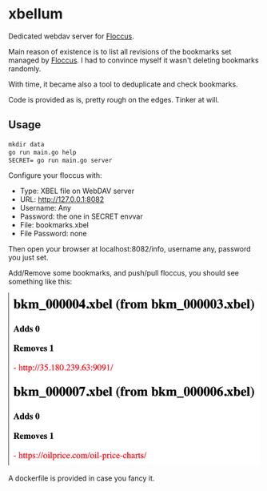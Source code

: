 # xbellum
Dedicated webdav server for [Floccus](https://floccus.org).

Main reason of existence is to list all revisions of the bookmarks set managed by
[Floccus](https://floccus.org). I had to convince myself it wasn't deleting bookmarks randomly.

With time, it became also a tool to deduplicate and check bookmarks.

Code is provided as is, pretty rough on the edges. Tinker at will.

## Usage

    mkdir data
    go run main.go help
    SECRET= go run main.go server

Configure your floccus with:
- Type: XBEL file on WebDAV server
- URL: http://127.0.0.1:8082
- Username: Any
- Password: the one in SECRET envvar
- File: bookmarks.xbel
- File Password: none

Then open your browser at localhost:8082/info, username any, password you just set.

Add/Remove some bookmarks, and push/pull floccus, you should see something like this:

![Screenshot](screenshot.png)

A dockerfile is provided in case you fancy it.
